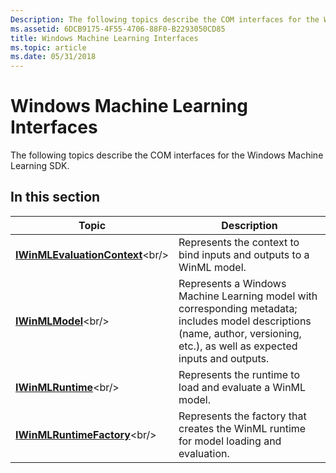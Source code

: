 ```yaml
---
Description: The following topics describe the COM interfaces for the Windows Machine Learning SDK.
ms.assetid: 6DCB9175-4F55-4706-88F0-B2293050CD85
title: Windows Machine Learning Interfaces
ms.topic: article
ms.date: 05/31/2018
---
```


# Windows Machine Learning Interfaces

The following topics describe the COM interfaces for the Windows Machine Learning SDK.

## In this section



| Topic                                                                             | Description                                                                                                                                                                                |
|-----------------------------------------------------------------------------------|--------------------------------------------------------------------------------------------------------------------------------------------------------------------------------------------|
| [**IWinMLEvaluationContext**](https://msdn.microsoft.com/en-us/library/Mt845831(v=VS.85).aspx)<br/> | Represents the context to bind inputs and outputs to a WinML model.<br/>                                                                                                             |
| [**IWinMLModel**](https://msdn.microsoft.com/en-us/library/Mt845835(v=VS.85).aspx)<br/>                         | Represents a Windows Machine Learning model with corresponding metadata; includes model descriptions (name, author, versioning, etc.), as well as expected inputs and outputs. <br/> |
| [**IWinMLRuntime**](https://msdn.microsoft.com/en-us/library/Mt845840(v=VS.85).aspx)<br/>                     | Represents the runtime to load and evaluate a WinML model.<br/>                                                                                                                      |
| [**IWinMLRuntimeFactory**](https://msdn.microsoft.com/en-us/library/Mt845841(v=VS.85).aspx)<br/>       | Represents the factory that creates the WinML runtime for model loading and evaluation.<br/>                                                                                         |



 

 

 




